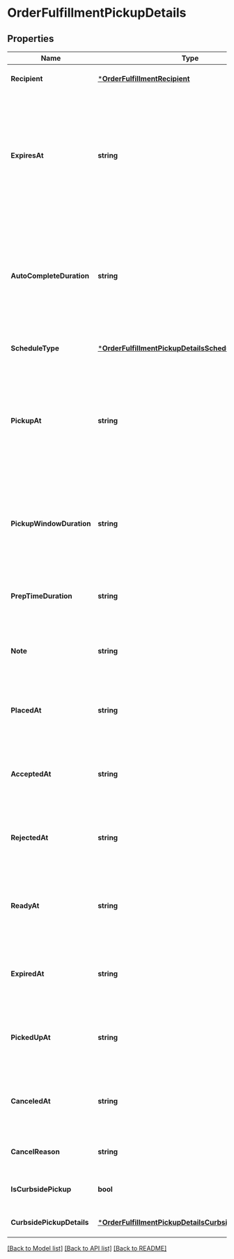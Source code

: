 # OrderFulfillmentPickupDetails

## Properties

 Name                      | Type                                                                                                             | Description                                                                                                                                                                                                                                                                                                                                                                                                               | Notes                        
---------------------------|------------------------------------------------------------------------------------------------------------------|---------------------------------------------------------------------------------------------------------------------------------------------------------------------------------------------------------------------------------------------------------------------------------------------------------------------------------------------------------------------------------------------------------------------------|------------------------------
 **Recipient**             | [***OrderFulfillmentRecipient**](OrderFulfillmentRecipient.md)                                                   |                                                                                                                                                                                                                                                                                                                                                                                                                           | [optional] [default to null] 
 **ExpiresAt**             | **string**                                                                                                       | The [timestamp](https://developer.squareup.com/docs/build-basics/working-with-dates) indicating when this fulfillment expires if it is not accepted. The timestamp must be in RFC 3339 format (for example, \&quot;2016-09-04T23:59:33.123Z\&quot;). The expiration time can only be set up to 7 days in the future. If &#x60;expires_at&#x60; is not set, this pickup fulfillment is automatically accepted when placed. | [optional] [default to null] 
 **AutoCompleteDuration**  | **string**                                                                                                       | The duration of time after which an open and accepted pickup fulfillment is automatically moved to the &#x60;COMPLETED&#x60; state. The duration must be in RFC 3339 format (for example, \&quot;P1W3D\&quot;).  If not set, this pickup fulfillment remains accepted until it is canceled or completed.                                                                                                                  | [optional] [default to null] 
 **ScheduleType**          | [***OrderFulfillmentPickupDetailsScheduleType**](OrderFulfillmentPickupDetailsScheduleType.md)                   |                                                                                                                                                                                                                                                                                                                                                                                                                           | [optional] [default to null] 
 **PickupAt**              | **string**                                                                                                       | The [timestamp](https://developer.squareup.com/docs/build-basics/working-with-dates) that represents the start of the pickup window. Must be in RFC 3339 timestamp format, e.g., \&quot;2016-09-04T23:59:33.123Z\&quot;.  For fulfillments with the schedule type &#x60;ASAP&#x60;, this is automatically set to the current time plus the expected duration to prepare the fulfillment.                                  | [optional] [default to null] 
 **PickupWindowDuration**  | **string**                                                                                                       | The window of time in which the order should be picked up after the &#x60;pickup_at&#x60; timestamp. Must be in RFC 3339 duration format, e.g., \&quot;P1W3D\&quot;. Can be used as an informational guideline for merchants.                                                                                                                                                                                             | [optional] [default to null] 
 **PrepTimeDuration**      | **string**                                                                                                       | The duration of time it takes to prepare this fulfillment. The duration must be in RFC 3339 format (for example, \&quot;P1W3D\&quot;).                                                                                                                                                                                                                                                                                    | [optional] [default to null] 
 **Note**                  | **string**                                                                                                       | A note to provide additional instructions about the pickup fulfillment displayed in the Square Point of Sale application and set by the API.                                                                                                                                                                                                                                                                              | [optional] [default to null] 
 **PlacedAt**              | **string**                                                                                                       | The [timestamp](https://developer.squareup.com/docs/build-basics/working-with-dates) indicating when the fulfillment was placed. The timestamp must be in RFC 3339 format (for example, \&quot;2016-09-04T23:59:33.123Z\&quot;).                                                                                                                                                                                          | [optional] [default to null] 
 **AcceptedAt**            | **string**                                                                                                       | The [timestamp](https://developer.squareup.com/docs/build-basics/working-with-dates) indicating when the fulfillment was accepted. The timestamp must be in RFC 3339 format (for example, \&quot;2016-09-04T23:59:33.123Z\&quot;).                                                                                                                                                                                        | [optional] [default to null] 
 **RejectedAt**            | **string**                                                                                                       | The [timestamp](https://developer.squareup.com/docs/build-basics/working-with-dates) indicating when the fulfillment was rejected. The timestamp must be in RFC 3339 format (for example, \&quot;2016-09-04T23:59:33.123Z\&quot;).                                                                                                                                                                                        | [optional] [default to null] 
 **ReadyAt**               | **string**                                                                                                       | The [timestamp](https://developer.squareup.com/docs/build-basics/working-with-dates) indicating when the fulfillment is marked as ready for pickup. The timestamp must be in RFC 3339 format (for example, \&quot;2016-09-04T23:59:33.123Z\&quot;).                                                                                                                                                                       | [optional] [default to null] 
 **ExpiredAt**             | **string**                                                                                                       | The [timestamp](https://developer.squareup.com/docs/build-basics/working-with-dates) indicating when the fulfillment expired. The timestamp must be in RFC 3339 format (for example, \&quot;2016-09-04T23:59:33.123Z\&quot;).                                                                                                                                                                                             | [optional] [default to null] 
 **PickedUpAt**            | **string**                                                                                                       | The [timestamp](https://developer.squareup.com/docs/build-basics/working-with-dates) indicating when the fulfillment was picked up by the recipient. The timestamp must be in RFC 3339 format (for example, \&quot;2016-09-04T23:59:33.123Z\&quot;).                                                                                                                                                                      | [optional] [default to null] 
 **CanceledAt**            | **string**                                                                                                       | The [timestamp](https://developer.squareup.com/docs/build-basics/working-with-dates) indicating when the fulfillment was canceled. The timestamp must be in RFC 3339 format (for example, \&quot;2016-09-04T23:59:33.123Z\&quot;).                                                                                                                                                                                        | [optional] [default to null] 
 **CancelReason**          | **string**                                                                                                       | A description of why the pickup was canceled. The maximum length: 100 characters.                                                                                                                                                                                                                                                                                                                                         | [optional] [default to null] 
 **IsCurbsidePickup**      | **bool**                                                                                                         | If set to &#x60;true&#x60;, indicates that this pickup order is for curbside pickup, not in-store pickup.                                                                                                                                                                                                                                                                                                                 | [optional] [default to null] 
 **CurbsidePickupDetails** | [***OrderFulfillmentPickupDetailsCurbsidePickupDetails**](OrderFulfillmentPickupDetailsCurbsidePickupDetails.md) |                                                                                                                                                                                                                                                                                                                                                                                                                           | [optional] [default to null] 

[[Back to Model list]](../README.md#documentation-for-models) [[Back to API list]](../README.md#documentation-for-api-endpoints) [[Back to README]](../README.md)

